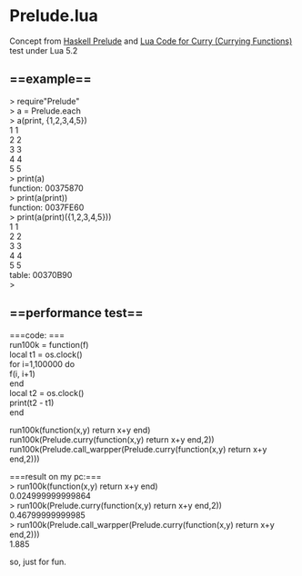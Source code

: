 Prelude.lua
===========
Concept from [Haskell Prelude](http://www.haskell.org/ghc/docs/latest/html/libraries/base/Prelude.html) and [Lua Code for Curry (Currying Functions)](http://tinylittlelife.org/?p=249)
test under Lua 5.2
## ==example==
  \> require"Prelude"   
  \> a = Prelude.each   
  \> a(print, {1,2,3,4,5})   
  1       1   
  2       2   
  3       3   
  4       4   
  5       5   
  \> print(a)   
  function: 00375870   
  \> print(a(print))   
  function: 0037FE60   
  \> print(a(print)({1,2,3,4,5}))   
  1       1   
  2       2   
  3       3   
  4       4   
  5       5   
  table: 00370B90   
  \>   
  
## ==performance test==
===code: ===  
  run100k = function(f)   
    local t1 = os.clock()   
    for i=1,100000 do   
      f(i, i+1)   
    end   
    local t2 = os.clock()   
    print(t2 - t1)   
  end   

  run100k(function(x,y) return x+y end)   
  run100k(Prelude.curry(function(x,y) return x+y end,2))   
  run100k(Prelude.call_warpper(Prelude.curry(function(x,y) return x+y end,2)))   
  
 ===result on my pc:===  
  \> run100k(function(x,y) return x+y end)   
  0.024999999999864   
  \> run100k(Prelude.curry(function(x,y) return x+y end,2))   
  0.46799999999985   
  \> run100k(Prelude.call_warpper(Prelude.curry(function(x,y) return x+y end,2)))   
  1.885   
  
  so, just for fun.
